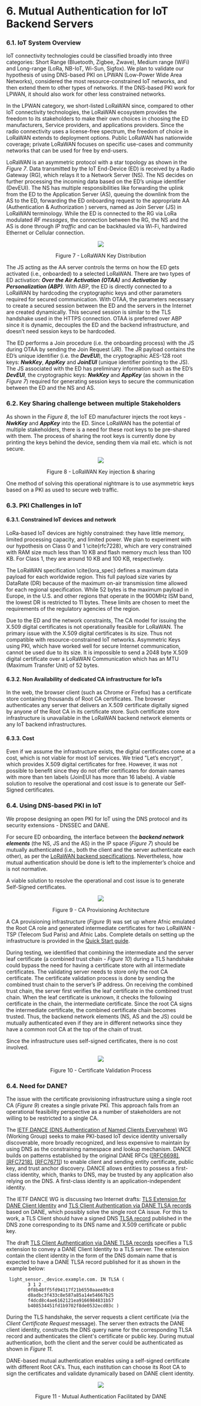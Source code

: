 # 6. Mutual Authentication for IoT Backend Servers
### 6.1. IoT System Overview

IoT connectivity technologies could be classified broadly into three categories: Short Range (Bluetooth, Zigbee, Zwave), Medium range (WiFi) and Long-range (LoRa, NB-IoT, Wi-Sun, Sigfox). We plan to validate our hypothesis of using DNS-based PKI on LPWAN (Low-Power Wide Area Networks), considered the most resource-constrained IoT networks, and then extend them to other types of networks. If the DNS-based PKI work for LPWAN, it should also work for other less constrained networks. 

In the LPWAN category, we short-listed LoRaWAN since, compared to other IoT connectivity technologies, the LoRaWAN ecosystem provides the freedom to its stakeholders to make their own choices in choosing the ED manufacturers, Service providers, and applications providers. Since the radio connectivity uses a license-free spectrum, the freedom of choice in LoRaWAN extends to deployment options. Public LoRaWAN has nationwide coverage;  private LoRaWAN focuses on specific use-cases and community networks that can be used for free by end-users. 

LoRaWAN is an asymmetric protocol with a star topology  as shown in the *Figure 7*. Data transmitted by the IoT End-Device (ED) is received by a Radio Gateway (RG), which relays it to a Network Server (NS). The NS decides on further processing the incoming data based on the ED’s unique identifier (DevEUI). The NS has multiple responsibilities like forwarding the uplink from the ED to the Application Server (AS), queuing the downlink from the AS to the ED, forwarding the ED onboarding request to the appropriate AA (Authentication & Authorization ) servers, named as Join Server (JS) in LoRaWAN terminology. While the ED is connected to the RG via LoRa modulated *RF messages*, the connection between the RG, the NS and the AS is done through *IP traffic* and can be backhauled via Wi-Fi, hardwired Ethernet or Cellular connection.

<p align="center">
  <img src="/images/lw-key-dist.jpg" />
</p>
<p align = "center">
Figure 7 - LoRaWAN Key Distribution
</p>

The JS acting as the AA server controls the terms on how the ED gets activated (i.e., onboarded) to a selected LoRaWAN.  There are two types of ED activation: ***Over the Air Activation (OTAA)*** and ***Activation by Personalization (ABP)***. With ABP, the ED is directly connected to a LoRaWAN by hardcoding the cryptographic keys and other parameters required for secured communication. With OTAA, the parameters necessary to create a secured session between the ED and the servers in the Internet are created dynamically. This secured session is similar to the TLS handshake used in the HTTPS connection. OTAA is preferred over ABP since it is dynamic, decouples the ED and the backend infrastructure, and doesn’t need session keys to be hardcoded. 

The ED performs a Join procedure (i.e. the onboarding process) with the JS during OTAA by sending the Join Request (JR). The JR payload contains the ED’s unique identifier (i.e. the ***DevEUI***), the cryptographic AES-128 root keys: ***NwkKey***, ***AppKey*** and ***JoinEUI*** (unique identifier pointing to the JS). The JS associated with the ED  has preliminary information such as the ED’s ***DevEUI***, the cryptographic keys: ***NwkKey*** and ***AppKey*** (as shown in the *Figure 7*) required for generating session keys to secure the communication between the ED and the NS and AS.  

### 6.2. Key Sharing challenge between multiple Stakeholders

As shown in the *Figure 8*, the IoT ED manufacturer injects the root keys - ***NwkKey*** and ***AppKey*** into the ED. Since LoRaWAN has the potential of multiple stakeholders, there is a need for these root keys to be pre-shared with them. The process of sharing the root keys is currently done by printing the keys behind the device, sending them via mail etc. which is not secure.  

<p align="center">
  <img src="/images/lw-key-injection-sharing.jpg" />
</p>
<p align = "center">
Figure 8 - LoRaWAN Key injection & sharing
</p>

One method of solving this operational nightmare is to use asymmetric keys based on a PKI as used to secure web traffic.

### 6.3. PKI Challenges in IoT

#### 6.3.1. Constrained IoT devices and network

LoRa-based IoT devices are highly constrained: they have little memory, limited processing capacity, and limited power. We plan to experiment with our hypothesis on Class 0 and 1 \cite{rfc7228}, which are very constrained with RAM size much less than 10 KB and flash memory much less than 100 KB. For Class 1, they are around 10 KB and 100 KB, respectively.

The LoRaWAN specification \cite{lora_spec} defines a maximum data payload for each worldwide region. This full payload size varies by DataRate (DR) because of the maximum on-air transmission time allowed for each regional specification. While 52 bytes is the maximum payload in Europe, in the U.S. and other regions that operate in the 900MHz ISM band, the lowest DR is restricted to 11 bytes. These limits are chosen to meet the requirements of the regulatory agencies of the region.

Due to the ED and the network constraints, The CA model for issuing the X.509 digital certificates is not operationally feasible for LoRaWAN. The primary issue with the X.509 digital certificates is its size. Thus not compatible with resource-constrained IoT networks. 
Asymmetric Keys using PKI, which have worked well for secure Internet communication, cannot be used due to its size. It is impossible to send a 2048 byte X.509 digital certificate over a LoRaWAN Communication which has an MTU (Maximum Transfer Unit) of 52 bytes. 

#### 6.3.2. Non Availability of dedicated CA infrastructure for IoTs

In the web, the browser client (such as Chrome or Firefox) has a certificate store containing thousands of Root CA certificates. The browser authenticates any server that delivers an X.509 certificate digitally signed by anyone of the Root CA in its certificate store. Such certificate store infrastructure is unavailable in the LoRaWAN backend network elements or any IoT backend infrastructures. 

#### 6.3.3. Cost
Even if we assume the infrastructure exists, the digital certificates come at a cost, which is not viable for most IoT services. We tried "Let’s encrypt", which provides X.509 digital certificates for free. However, it was not possible to benefit since they do not offer certificates for domain names with more than ten labels (JoinEUI has more than 16 labels). A viable solution to resolve the operational and cost issue is to generate our Self-Signed certificates.

### 6.4. Using DNS-based PKI in IoT

We propose designing an open PKI for IoT using the DNS protocol and its security extensions - DNSSEC and DANE.

For secure ED onboarding, the interface between the ***backend network elements*** (the NS, JS and the AS) in the IP space (*Figure 7*) should be mutually authenticated (i.e., both the client and the server authenticate each other), as per the [LoRaWAN backend specifications](https://lora-alliance.org/sites/default/files/2018-04/lorawantm_specification_-v1.1.pdf). Nevertheless, how mutual authentication should be done is left to the implementer’s choice and is not normative.

A viable solution to resolve the operational and cost issue is to generate Self-Signed certificates.

<p align="center">
  <img src="/images/CA_Provisioning_Architecture.png" />
</p>
<p align = "center">
Figure 9 - CA Provisioning Architecture
</p>

A CA provisioning infrastructure (*Figure 9*) was set up where Afnic emulated the Root CA role and generated intermediate certificates for two LoRaWAN - TSP (Telecom Sud Paris) and Afnic Labs. Complete details on setting up the infrastructure is provided in the [Quick Start guide](https://github.com/AFNIC/IoTRoam-Tutorial/blob/master/QuickStart.md). 

During testing, we identified that combining the intermediate and the server leaf certificate (a combined trust chain - *Figure 10*) during a TLS handshake could bypass the need for having a certificate store with all intermediate certificates. The validating server needs to store only the root CA certificate. The certificate validation process is done by sending the combined trust chain to the server’s IP address. On receiving the combined trust chain, the server first verifies the leaf certificate in the combined trust chain. When the leaf certificate is unknown, it checks the following certificate in the chain, the intermediate certificate. Since the root CA signs the intermediate certificate, the combined certificate chain becomes trusted. Thus, the backend network elements (NS, AS and the JS) could be mutually authenticated even if they are in different networks since they have a common root CA at the top of the chain of trust.

Since the infrastructure uses self-signed certificates, there is no cost involved. 

<p align="center">
  <img src="/images/CA_Validation_Architecture.png" />
</p>
<p align = "center">
Figure 10 - Certificate Validation Process
</p>

### 6.4. Need for DANE?

The issue with the certificate provisioning infrastructure using a single root CA (*Figure 9*) creates a single private PKI. This approach fails from an operational feasibility perspective as a number of stakeholders are not willing to be restricted to a single CA. 

The [IETF DANCE (DNS Authentication of Named Clients Everywhere)](https://datatracker.ietf.org/wg/dance/about/) WG (Working Group) seeks to make PKI-based IoT device identity universally discoverable, more broadly recognized, and less expensive to maintain by using DNS as the constraining namespace and lookup mechanism. DANCE builds on patterns established by the original DANE RFCs ([[RFC6698]](https://datatracker.ietf.org/doc/rfc6698/), [[RFC7218]](https://datatracker.ietf.org/doc/rfc7218/), [[RFC7671]](https://datatracker.ietf.org/doc/rfc7671/)) to enable client and sending entity certificate, public key, and trust anchor discovery. DANCE allows entities to possess a first-class identity, which, thanks to DNS, may be trusted by any application also relying on the DNS. A first-class identity is an application-independent identity.

The IETF DANCE WG is discussing two Internet drafts: [TLS Extension for DANE Client Identity](https://www.ietf.org/archive/id/draft-huque-tls-dane-clientid-06.txt) and [TLS Client Authentication via DANE TLSA records](https://www.ietf.org/archive/id/draft-huque-dane-client-cert-08.txt) based on DANE, which possibly solve the single root CA issue. For this to work, a TLS Client should have a signed DNS [TLSA record](DANE.md) published in the DNS zone corresponding to its DNS name and X.509 certificate or public key.

The draft [TLS Client Authentication via DANE TLSA records](https://www.ietf.org/archive/id/draft-huque-dane-client-cert-08.txt) specifies a TLS extension to convey a DANE Client Identity to a TLS server. The extension contain the client identity in the form of the DNS domain name that is expected to have a DANE TLSA record published for it as shown in the example below:

```
 light_sensor._device.example.com. IN TLSA (
        3 1 2
        0f8b48ff5fd94117f21b6550aaee89c8
        d8adbc3f433c8e587a85a14e54667b25
        f4dcd8c4ae6162121ea9166984831b57
        b408534451fd1b9702f8de0532ecd03c )   
```
During the TLS handshake, the server requests a client certificate (via the *Client Certificate Request* message). The server then extracts the DANE client identity, constructs the DNS query name for the corresponding TLSA record and authenticates the client's certificate or public key. During mutual authentication, both the client and the server could be authenticated as shown in *Figure 11*.

DANE-based mutual authentication enables using a self-signed certificate with different Root CA's. Thus, each institution can choose its Root CA to sign the certificates and validate dynamically based on DANE client identity.   

<p align="center">
  <img src="/images/mutual-auth.jpg" />
</p>
<p align = "center">
Figure 11 - Mutual Authentication Facilitated by DANE
</p>
